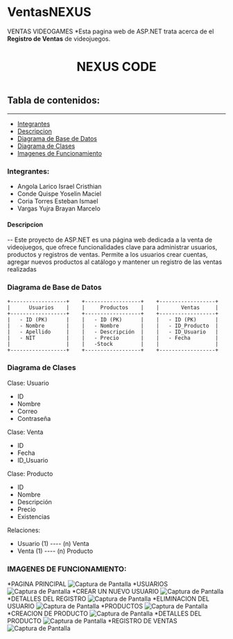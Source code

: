 # VentasNEXUS
VENTAS VIDEOGAMES 
*Esta pagina web de ASP.NET trata acerca de el  **Registro de Ventas** de videojuegos.

<h1 align="center"> NEXUS CODE</h1>

<p align="center"><img src=" "/></p> 

## Tabla de contenidos:
---
- [Integrantes](#integrantes)
- [Descripcion](#descripcion)
- [Diagrama de Base de Datos](#diagrama-de-base-de-datos)
- [Diagrama de Clases](#diagrama-de-clases)
- [Imagenes de Funcionamiento](#imagenes-de-funcionamiento)
  
### Integrantes:
- Angola Larico Israel Cristhian
- Conde Quispe Yoselin Maciel
- Coria Torres Esteban Ismael
- Vargas Yujra Brayan Marcelo

#### Descripcion
--
Este proyecto de ASP.NET es una página web dedicada a la venta de videojuegos, que ofrece funcionalidades clave para administrar usuarios, productos y registros de ventas. 
Permite a los usuarios crear cuentas, agregar nuevos productos al catálogo y mantener un registro de las ventas realizadas


### Diagrama de Base de Datos
    +------------------+    +------------------+    +------------------+
    |      Usuarios    |    |     Productos    |    |       Ventas     |
    +------------------+    +------------------+    +------------------+
    |   - ID (PK)      |    |   - ID (PK)      |    |   - ID (PK)      |
    |   - Nombre       |    |   - Nombre       |    |   - ID_Producto  |
    |   - Apellido     |    |   - Descripción  |    |   - ID_Usuario   |
    |   - NIT          |    |   - Precio       |    |   - Fecha        |
    |                  |    |   -Stock         |    |                  |
    +------------------+    +------------------+    +------------------+
### Diagrama de Clases
Clase: Usuario
- ID
- Nombre
- Correo
- Contraseña

Clase: Venta
- ID
- Fecha
- ID_Usuario

Clase: Producto
- ID
- Nombre
- Descripción
- Precio
- Existencias

Relaciones:
- Usuario (1) ---- (n) Venta
- Venta (1) ---- (n) Producto



### IMAGENES DE FUNCIONAMIENTO: 
*PAGINA PRINCIPAL
![Captura de Pantalla](https://github.com/Marselo203/VentasNEXUS/raw/master/READ/Captura%20de%20pantalla%20(641).png)
*USUARIOS
![Captura de Pantalla](https://github.com/Marselo203/VentasNEXUS/raw/master/READ/Captura%20de%20pantalla%20(642).png)
*CREAR UN NUEVO USUARIO
![Captura de Pantalla](https://github.com/Marselo203/VentasNEXUS/raw/master/READ/Captura%20de%20pantalla%20(643).png)
*DETALLES DEL REGISTRO
![Captura de Pantalla](https://github.com/Marselo203/VentasNEXUS/raw/master/READ/Captura%20de%20pantalla%20(644).png)
*ELIMINACION DEL USUARIO
![Captura de Pantalla](https://github.com/Marselo203/VentasNEXUS/raw/master/READ/Captura%20de%20pantalla%20(645).png)
*PRODUCTOS
![Captura de Pantalla](https://github.com/Marselo203/VentasNEXUS/raw/master/READ/Captura%20de%20pantalla%20(646).png)
*CREACION DE PRODUCTO
![Captura de Pantalla](https://github.com/Marselo203/VentasNEXUS/raw/master/READ/Captura%20de%20pantalla%20(647).png)
*DETALLES DEL PRODUCTO
![Captura de Pantalla](https://github.com/Marselo203/VentasNEXUS/raw/master/READ/Captura%20de%20pantalla%20(650).png)
*REGISTRO DE VENTAS
![Captura de Pantalla](https://github.com/Marselo203/VentasNEXUS/raw/master/READ/Captura%20de%20pantalla%20(649).png)


